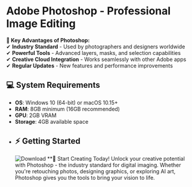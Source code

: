 # Adobe Photoshop - Professional Image Editing

**🎨 Key Advantages of Photoshop:**  
✔ **Industry Standard** - Used by photographers and designers worldwide  
✔ **Powerful Tools** - Advanced layers, masks, and selection capabilities  
✔ **Creative Cloud Integration** - Works seamlessly with other Adobe apps  
✔ **Regular Updates** - New features and performance improvements  

## 💻 System Requirements
- **OS**: Windows 10 (64-bit) or macOS 10.15+
- **RAM**: 8GB minimum (16GB recommended)
- **GPU**: 2GB VRAM  
- **Storage**: 4GB available space
- ## ⚡ Getting Started
  ![Download](https://img.shields.io/badge/Download_Official_Trial-Photoshop_2024-blue?style=for-the-badge&logo=adobe)
 **🎨 Start Creating Today!
Unlock your creative potential with Photoshop - the industry standard for digital imaging. Whether you're retouching photos, designing graphics, or exploring AI art, Photoshop gives you the tools to bring your vision to life.
